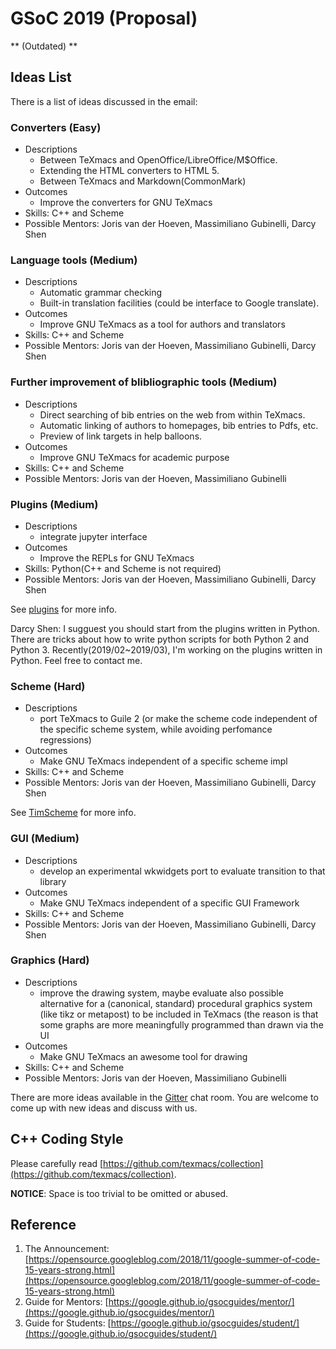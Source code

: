 # GSoC 2019 (Proposal)

** (Outdated) **

## Ideas List

There is a list of ideas discussed in the email:

### Converters (Easy)
+ Descriptions
  * Between TeXmacs and OpenOffice/LibreOffice/M$Office.
  * Extending the HTML converters to HTML 5.
  * Between TeXmacs and Markdown(CommonMark)
+ Outcomes
  * Improve the converters for GNU TeXmacs
+ Skills: C++ and Scheme
+ Possible Mentors: Joris van der Hoeven, Massimiliano Gubinelli, Darcy Shen

### Language tools (Medium)
+ Descriptions
  * Automatic grammar checking
  * Built-in translation facilities (could be interface to Google translate).
+ Outcomes
  * Improve GNU TeXmacs as a tool for authors and translators
+ Skills: C++ and Scheme
+ Possible Mentors: Joris van der Hoeven, Massimiliano Gubinelli, Darcy Shen

### Further improvement of blibliographic tools (Medium)
+ Descriptions
  * Direct searching of bib entries on the web from within TeXmacs.
  * Automatic linking of authors to homepages, bib entries to Pdfs, etc.
  * Preview of link targets in help balloons.
+ Outcomes
  * Improve GNU TeXmacs for academic purpose
+ Skills: C++ and Scheme
+ Possible Mentors: Joris van der Hoeven, Massimiliano Gubinelli

### Plugins (Medium)
+ Descriptions
  * integrate jupyter interface
+ Outcomes
  * Improve the REPLs for GNU TeXmacs
+ Skills: Python(C++ and Scheme is not required)
+ Possible Mentors: Joris van der Hoeven, Massimiliano Gubinelli, Darcy Shen

See [plugins](https://github.com/texmacs/plugins) for more info.

Darcy Shen: I sugguest you should start from the plugins written in Python. There are tricks about how to write python scripts for both Python 2 and Python 3. Recently(2019/02~2019/03), I'm working on the plugins written in Python. Feel free to contact me.

### Scheme (Hard)
+ Descriptions
  * port TeXmacs to Guile 2 (or make the scheme code independent of the specific scheme system, while avoiding perfomance regressions)
+ Outcomes
  * Make GNU TeXmacs independent of a specific scheme impl
+ Skills: C++ and Scheme
+ Possible Mentors: Joris van der Hoeven, Massimiliano Gubinelli, Darcy Shen

See [TimScheme](https://github.com/texmacs/TimScheme) for more info.

### GUI (Medium)
+ Descriptions
  * develop an experimental wkwidgets port to evaluate transition to that library
+ Outcomes
  * Make GNU TeXmacs independent of a specific GUI Framework
+ Skills: C++ and Scheme
+ Possible Mentors: Joris van der Hoeven, Massimiliano Gubinelli, Darcy Shen

### Graphics (Hard)
+ Descriptions
  * improve the drawing system, maybe evaluate also possible alternative for a (canonical, standard) procedural graphics system (like tikz or metapost) to  be included in TeXmacs (the reason is that some graphs are more meaningfully programmed than drawn via the UI
+ Outcomes
  * Make GNU TeXmacs an awesome tool for drawing
+ Skills: C++ and Scheme
+ Possible Mentors: Joris van der Hoeven, Massimiliano Gubinelli

There are more ideas available in the [Gitter](https://gitter.im/texmacs/Lobby) chat room. You are welcome to come up with new ideas and discuss with us.

## C++ Coding Style
Please carefully read [https://github.com/texmacs/collection](https://github.com/texmacs/collection).

**NOTICE**: Space is too trivial to be omitted or abused.

## Reference
1. The Announcement: [https://opensource.googleblog.com/2018/11/google-summer-of-code-15-years-strong.html](https://opensource.googleblog.com/2018/11/google-summer-of-code-15-years-strong.html)
2. Guide for Mentors: [https://google.github.io/gsocguides/mentor/](https://google.github.io/gsocguides/mentor/)
3. Guide for Students: [https://google.github.io/gsocguides/student/](https://google.github.io/gsocguides/student/)
